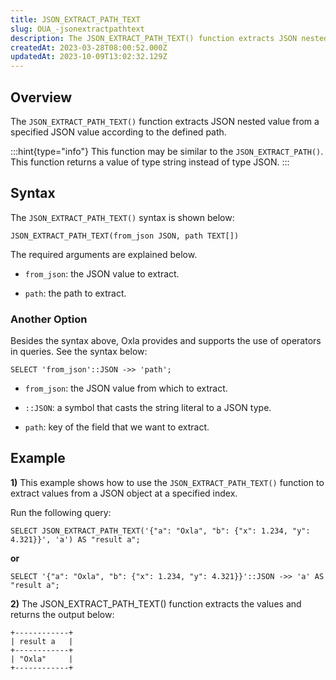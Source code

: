 ```yaml
---
title: JSON_EXTRACT_PATH_TEXT
slug: OUA_-jsonextractpathtext
description: The JSON_EXTRACT_PATH_TEXT() function extracts JSON nested value from a specified JSON value according to the defined path. Consider these related details.
createdAt: 2023-03-28T08:00:52.000Z
updatedAt: 2023-10-09T13:02:32.129Z
---
```


## **Overview**

The `JSON_EXTRACT_PATH_TEXT()` function extracts JSON nested value from a specified JSON value according to the defined path.&#x20;

:::hint{type="info"}
This function may be similar to the `JSON_EXTRACT_PATH()`. This function returns a value of type string instead of type JSON.
:::

## **Syntax**

The `JSON_EXTRACT_PATH_TEXT()` syntax is shown below:&#x20;

```pgsql
JSON_EXTRACT_PATH_TEXT(from_json JSON, path TEXT[])
```

The required arguments are explained below.

*   `from_json`: the JSON value to extract.

*   `path`: the path to extract.

### **Another Option**

Besides the syntax above, Oxla provides and supports the use of operators in queries. See the syntax below:

```pgsql
SELECT 'from_json'::JSON ->> 'path';
```

*   `from_json`: the JSON value from which to extract.

*   `::JSON`: a symbol that casts the string literal to a JSON type.

*   `path`: key of the field that we want to extract.

## **Example**

**1)** This example shows how to use the `JSON_EXTRACT_PATH_TEXT()` function to extract values ​​from a JSON object at a specified index.&#x20;

Run the following query:

```pgsql
SELECT JSON_EXTRACT_PATH_TEXT('{"a": "Oxla", "b": {"x": 1.234, "y": 4.321}}', 'a') AS "result a";
```

**or**

```pgsql
SELECT '{"a": "Oxla", "b": {"x": 1.234, "y": 4.321}}'::JSON ->> 'a' AS "result a";
```

**2)** The JSON\_EXTRACT\_PATH\_TEXT() function extracts the values and returns the output below:

```pgsql
+------------+
| result a   |
+------------+
| "Oxla"     |
+------------+
```

